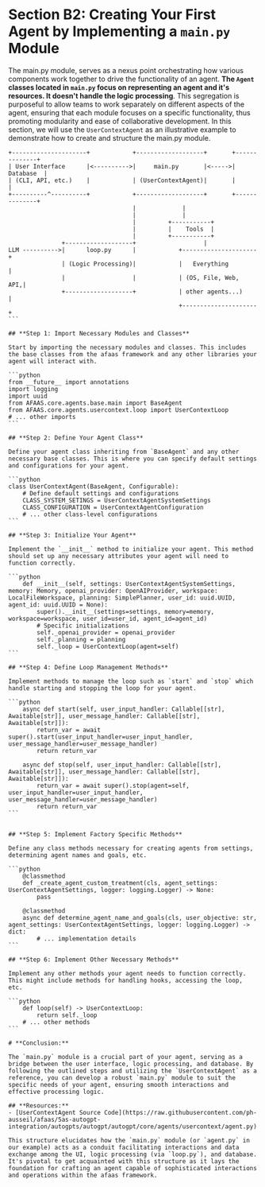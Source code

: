 # Section B2: Creating Your First Agent by Implementing a `main.py` Module

The main.py module, serves as a nexus point orchestrating how various components work together to drive the functionality of an agent. **The `Agent` classes located in `main.py` focus on representing an agent and it's resources. It doesn't handle the logic processing**.
This segregation is purposeful to allow teams to work separately on different aspects of the agent, ensuring that each module focuses on a specific functionality, thus promoting modularity and ease of collaborative development.
In this section, we will use the `UserContextAgent` as an illustrative example to demonstrate how to create and structure the main.py module.

``````
+---------------------+            +-------------------+       +--------------+
| User Interface      |<---------->|     main.py       |<----->|    Database  |
| (CLI, API, etc.)    |            | (UserContextAgent)|       |              |
+----------^----------+            +-------------------+       +--------------+
                                   |             |                             
                                   |             |  
                                   |         +-----------+                           
                                   |         |    Tools  |                    
                                   |         +-----------+                      
               +-------------------+                   |        
LLM ---------->|      loop.py      |            +---------------------+
               | (Logic Processing)|            |   Everything        | 
               |                   |            | (OS, File, Web, API,|     
               +-------------------+            | other agents...)    | 
                                                +---------------------+   
```

## **Step 1: Import Necessary Modules and Classes**

Start by importing the necessary modules and classes. This includes the base classes from the afaas framework and any other libraries your agent will interact with.

```python
from __future__ import annotations
import logging
import uuid
from AFAAS.core.agents.base.main import BaseAgent
from AFAAS.core.agents.usercontext.loop import UserContextLoop
# ... other imports
```

## **Step 2: Define Your Agent Class**

Define your agent class inheriting from `BaseAgent` and any other necessary base classes. This is where you can specify default settings and configurations for your agent.

```python
class UserContextAgent(BaseAgent, Configurable):
    # Define default settings and configurations
    CLASS_SYSTEM_SETINGS = UserContextAgentSystemSettings
    CLASS_CONFIGURATION = UserContextAgentConfiguration
    # ... other class-level configurations
```

## **Step 3: Initialize Your Agent**

Implement the `__init__` method to initialize your agent. This method should set up any necessary attributes your agent will need to function correctly.

```python
    def __init__(self, settings: UserContextAgentSystemSettings,  memory: Memory, openai_provider: OpenAIProvider, workspace: LocalFileWorkspace, planning: SimplePlanner, user_id: uuid.UUID, agent_id: uuid.UUID = None):
        super().__init__(settings=settings, memory=memory, workspace=workspace, user_id=user_id, agent_id=agent_id)
        # Specific initializations
        self._openai_provider = openai_provider
        self._planning = planning
        self._loop = UserContextLoop(agent=self)
```

## **Step 4: Define Loop Management Methods**

Implement methods to manage the loop such as `start` and `stop` which handle starting and stopping the loop for your agent.

```python
    async def start(self, user_input_handler: Callable[[str], Awaitable[str]], user_message_handler: Callable[[str], Awaitable[str]]):
        return_var = await super().start(user_input_handler=user_input_handler, user_message_handler=user_message_handler)
        return return_var
    
    async def stop(self, user_input_handler: Callable[[str], Awaitable[str]], user_message_handler: Callable[[str], Awaitable[str]]):
        return_var = await super().stop(agent=self, user_input_handler=user_input_handler, user_message_handler=user_message_handler)
        return return_var
```


## **Step 5: Implement Factory Specific Methods**

Define any class methods necessary for creating agents from settings, determining agent names and goals, etc.

```python
    @classmethod
    def _create_agent_custom_treatment(cls, agent_settings: UserContextAgentSettings, logger: logging.Logger) -> None:
        pass

    @classmethod
    async def determine_agent_name_and_goals(cls, user_objective: str, agent_settings: UserContextAgentSettings, logger: logging.Logger) -> dict:
        # ... implementation details
```

## **Step 6: Implement Other Necessary Methods**

Implement any other methods your agent needs to function correctly. This might include methods for handling hooks, accessing the loop, etc.

```python
    def loop(self) -> UserContextLoop:
        return self._loop
    # ... other methods
```

# **Conclusion:**

The `main.py` module is a crucial part of your agent, serving as a bridge between the user interface, logic processing, and database. By following the outlined steps and utilizing the `UserContextAgent` as a reference, you can develop a robust `main.py` module to suit the specific needs of your agent, ensuring smooth interactions and effective processing logic.

## **Resources:**
- [UserContextAgent Source Code](https://raw.githubusercontent.com/ph-ausseil/afaas/5as-autogpt-integration/autogpts/autogpt/autogpt/core/agents/usercontext/agent.py)

This structure elucidates how the `main.py` module (or `agent.py` in our example) acts as a conduit facilitating interactions and data exchange among the UI, logic processing (via `loop.py`), and database. It's pivotal to get acquainted with this structure as it lays the foundation for crafting an agent capable of sophisticated interactions and operations within the afaas framework.
